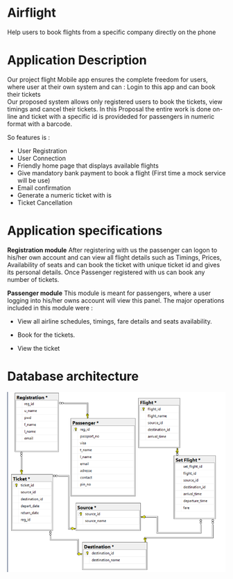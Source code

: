 # Airflight
Help users to book flights from a specific company directly on the phone



# Application Description

Our project flight Mobile app ensures the complete freedom for users, where user at their own system and can :
Login to this app and can book their tickets	
Our proposed system allows only registered users to book the tickets, view timings and cancel their tickets.
In this Proposal the entire work is done on-line and ticket with a specific id is provideded for passengers in numeric format with a barcode. 

So features is :	

- User Registration
- User Connection	
- Friendly home page that displays available flights	
- Give mandatory bank payment to book a flight (First time a mock service will be use)	
- Email confirmation	
- Generate a numeric ticket with is
- Ticket Cancellation

# Application specifications

**Registration module** After registering with us the passenger can logon to his/her own account and can view all flight details such as Timings, Prices, Availability of seats and can book the ticket with unique ticket id and gives its personal details. Once Passenger registered with us can book any number of tickets.

**Passenger module** This module is meant for passengers, where a user logging into his/her owns account will view this panel. The major operations included in this module were :

-  View all airline schedules, timings, fare details and seats availability.

-  Book for the tickets.

-  View the ticket

# Database architecture

![AirflightDbSchema](https://github.com/DanKyungu/Airflight/blob/master/docs/AirflightDbSchema.png?raw=true)


